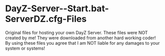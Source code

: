 # DayZ-Server--Start.bat-ServerDZ.cfg-Files
Original files for hosting your own DayZ Server.  These files were NOT created by me!  They were downloaded from another hard working coder!
By using these files you agree that I am NOT liable for any damages to your system or systems!

